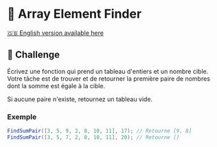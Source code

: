 # 🔢 Array Element Finder

[🇬🇧 English version available here](./README-en.md)

## 💪 Challenge

Écrivez une fonction qui prend un tableau d'entiers et un nombre cible. Votre tâche est de trouver et de retourner la première paire de nombres dont la somme est égale à la cible.

Si aucune paire n'existe, retournez un tableau vide.

### Exemple

```csharp
FindSumPair([3, 5, 9, 2, 8, 10, 11], 17); // Retourne [9, 8]
FindSumPair([3, 5, 7, 2, 8, 10, 11], 20); // Retourne []
```
